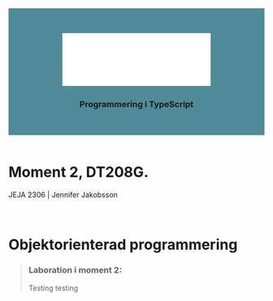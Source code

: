 <div align="center" style="background-color: #518b99; padding: 3.5em 0 2.5em 0;">
<img src="src/images/logo_jeja.svg">
<br>

### Programmering i TypeScript
</div>
<br>

# Moment 2, DT208G.
JEJA 2306 | Jennifer Jakobsson
<br>
<br>
<br>

# Objektorienterad programmering

>### Laboration i moment 2:
> Testing testing
